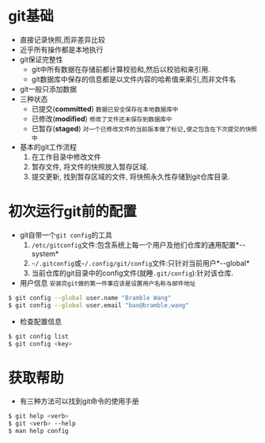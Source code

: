 # git基础
- 直接记录快照,而非差异比较
- 近乎所有操作都是本地执行
- git保证完整性
  - git中所有数据在存储前都计算校验和,然后以校验和来引用.
  - git数据库中保存的信息都是以文件内容的哈希值来索引,而非文件名
- git一般只添加数据
- 三种状态
  - 已提交(**committed**) `数据已安全保存在本地数据库中`
  - 已修改(**modified**) `修改了文件还未保存到数据库中`
  - 已暂存(**staged**) `对一个已修改文件的当前版本做了标记,使之包含在下次提交的快照中`
- 基本的git工作流程
  1. 在工作目录中修改文件
  2. 暂存文件, 将文件的快照放入暂存区域.
  3. 提交更新, 找到暂存区域的文件, 将快照永久性存储到git仓库目录.

# 初次运行git前的配置
- git自带一个`git config`的工具
  1. `/etc/gitconfig`文件:包含系统上每一个用户及他们仓库的通用配置*--system*
  2. `~/.gitconfig`或`~/.config/git/config`文件:只针对当前用户*--global*
  3. 当前仓库的git目录中的config文件(就睡`.git/config`):针对该仓库.
- 用户信息 `安装完git做的第一件事应该是设置用户名称与邮件地址`
```bash
$ git config --global user.name "Bramble Wang"
$ git config --global user.email "bao@bramble.wang"
```
- 检查配置信息
```bash
$ git config list
$ git config <key>
```

# 获取帮助
- 有三种方法可以找到git命令的使用手册
```bash
$ git help <verb>
$ git <verb> --help
$ man help config
```

